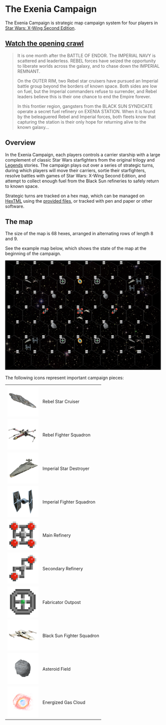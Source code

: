# The Exenia Campaign

The Exenia Campaign is strategic map campaign system for four players in [Star Wars: X-Wing Second Edition](https://www.fantasyflightgames.com/en/products/x-wing-second-edition/).

## [Watch the opening crawl](https://njablonski.github.io/ExeniaCampaign/)

>It is one month after the BATTLE OF ENDOR. The IMPERIAL NAVY is scattered and leaderless. REBEL forces have seized the opportunity to liberate worlds across the galaxy, and to chase down the IMPERIAL REMNANT.
>
>On the OUTER RIM, two Rebel star cruisers have pursued an Imperial battle group beyond the borders of known space. Both sides are low on fuel, but the Imperial commanders refuse to surrender, and Rebel leaders believe this is their one chance to end the Empire forever.
>
>In this frontier region, gangsters from the BLACK SUN SYNDICATE operate a secret fuel refinery on EXENIA STATION. When it is found by the beleaguered Rebel and Imperial forces, both fleets know that capturing the station is their only hope for returning alive to the known galaxy...

## Overview

In the Exenia Campaign, each players controls a carrier starship with a large complement of classic Star Wars starfighters from the original trilogy and [Legends](https://starwars.fandom.com/wiki/Star_Wars_Legends) stories. The campaign plays out over a series of strategic turns, during which players will move their carriers, sortie their starfighters, resolve battles with games of Star Wars: X-Wing Second Edition, and attempt to collect enough fuel from the Black Sun refineries to safely return to known space.

Strategic turns are tracked on a hex map, which can be managed on [HexTML](https://hextml.playest.net/) using the [provided files](https://raw.githubusercontent.com/njablonski/ExeniaCampaign/master/assets/starting_map.html), or tracked with pen and paper or other software.

## The map

The size of the map is 68 hexes, arranged in alternating rows of length 8 and 9.

See the example map below, which shows the state of the map at the beginning of the campaign.

![](./intro/initial_conditions.png)

The following icons represent important campaign pieces:

<div class="blog-post">
<div></div>

<table>
  <tr>
    <td><img src="./assets/cruiser-on-white-200.jpg" width=100></td>
    <td>Rebel Star Cruiser</td>
  </tr>
  <tr>
    <td><img src="./assets/xwing-on-white-200.jpg" width=100></td>
    <td>Rebel Fighter Squadron</td>
  </tr>
  <tr>
    <td><img src="./assets/isd-on-white-200.jpg" width=100></td>
    <td>Imperial Star Destroyer</td>
  </tr>
  <tr>
    <td><img src="./assets/tie-on-white-200.jpg" width=100></td>
    <td>Imperial Fighter Squadron</td>
  </tr>
  <tr>
    <td><img src="./assets/main-on-white-200.jpg" width=100></td>
    <td>Main Refinery</td>
  </tr>
  <tr>
    <td><img src="./assets/secondary-on-white-200.jpg" width=100></td>
    <td>Secondary Refinery</td>
  </tr>
  <tr>
    <td><img src="./assets/fab-on-white-200.jpg" width=100></td>
    <td>Fabricator Outpost</td>
  </tr>
  <tr>
    <td><img src="./assets/z95-on-white-200.jpg" width=100></td>
    <td>Black Sun Fighter Squadron</td>
  </tr>
  <tr>
    <td><img src="./assets/asteroid-on-white-200.jpg" width=100></td>
    <td>Asteroid Field</td>
  </tr>
  <tr>
    <td><img src="./assets/nebula-white-200.jpg" width=100></td>
    <td>Energized Gas Cloud</td>
  </tr>
</table>

</div>

